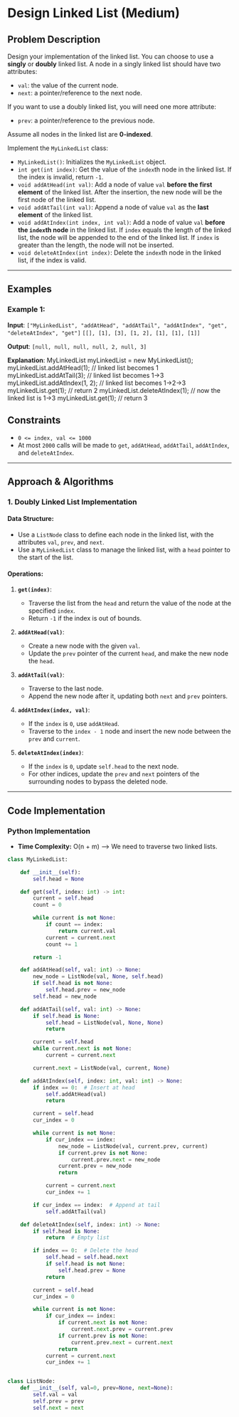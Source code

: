 # Design Linked List (Medium)

## Problem Description

Design your implementation of the linked list. You can choose to use a **singly** or **doubly** linked list. A node in a singly linked list should have two attributes:

- `val`: the value of the current node.
- `next`: a pointer/reference to the next node.

If you want to use a doubly linked list, you will need one more attribute:

- `prev`: a pointer/reference to the previous node.

Assume all nodes in the linked list are **0-indexed**.

Implement the `MyLinkedList` class:

- `MyLinkedList()`: Initializes the `MyLinkedList` object.
- `int get(int index)`: Get the value of the `index`th node in the linked list. If the index is invalid, return `-1`.
- `void addAtHead(int val)`: Add a node of value `val` **before the first element** of the linked list. After the insertion, the new node will be the first node of the linked list.
- `void addAtTail(int val)`: Append a node of value `val` as the **last element** of the linked list.
- `void addAtIndex(int index, int val)`: Add a node of value `val` **before the `index`th node** in the linked list. If `index` equals the length of the linked list, the node will be appended to the end of the linked list. If `index` is greater than the length, the node will not be inserted.
- `void deleteAtIndex(int index)`: Delete the `index`th node in the linked list, if the index is valid.

---

## Examples

### Example 1:

**Input**:
`["MyLinkedList", "addAtHead", "addAtTail", "addAtIndex", "get", "deleteAtIndex", "get"]`
`[[], [1], [3], [1, 2], [1], [1], [1]]`

**Output**:
`[null, null, null, null, 2, null, 3]`

**Explanation**:
MyLinkedList myLinkedList = new MyLinkedList();
myLinkedList.addAtHead(1); // linked list becomes 1
myLinkedList.addAtTail(3); // linked list becomes 1->3
myLinkedList.addAtIndex(1, 2); // linked list becomes 1->2->3
myLinkedList.get(1); // return 2
myLinkedList.deleteAtIndex(1); // now the linked list is 1->3
myLinkedList.get(1); // return 3

## Constraints

- `0 <= index, val <= 1000`
- At most `2000` calls will be made to `get`, `addAtHead`, `addAtTail`, `addAtIndex`, and `deleteAtIndex`.

---

## Approach & Algorithms

### 1. Doubly Linked List Implementation

#### **Data Structure**:

- Use a `ListNode` class to define each node in the linked list, with the attributes `val`, `prev`, and `next`.
- Use a `MyLinkedList` class to manage the linked list, with a `head` pointer to the start of the list.

#### **Operations**:

1. **`get(index)`**:

   - Traverse the list from the `head` and return the value of the node at the specified `index`.
   - Return `-1` if the index is out of bounds.

2. **`addAtHead(val)`**:

   - Create a new node with the given `val`.
   - Update the `prev` pointer of the current `head`, and make the new node the `head`.

3. **`addAtTail(val)`**:

   - Traverse to the last node.
   - Append the new node after it, updating both `next` and `prev` pointers.

4. **`addAtIndex(index, val)`**:

   - If the `index` is `0`, use `addAtHead`.
   - Traverse to the `index - 1` node and insert the new node between the `prev` and `current`.

5. **`deleteAtIndex(index)`**:
   - If the `index` is `0`, update `self.head` to the next node.
   - For other indices, update the `prev` and `next` pointers of the surrounding nodes to bypass the deleted node.

---

## Code Implementation

### Python Implementation

- **Time Complexity:** O(n + m) --> We need to traverse two linked lists.

```python
class MyLinkedList:

    def __init__(self):
        self.head = None

    def get(self, index: int) -> int:
        current = self.head
        count = 0

        while current is not None:
            if count == index:
                return current.val
            current = current.next
            count += 1

        return -1

    def addAtHead(self, val: int) -> None:
        new_node = ListNode(val, None, self.head)
        if self.head is not None:
            self.head.prev = new_node
        self.head = new_node

    def addAtTail(self, val: int) -> None:
        if self.head is None:
            self.head = ListNode(val, None, None)
            return

        current = self.head
        while current.next is not None:
            current = current.next

        current.next = ListNode(val, current, None)

    def addAtIndex(self, index: int, val: int) -> None:
        if index == 0:  # Insert at head
            self.addAtHead(val)
            return

        current = self.head
        cur_index = 0

        while current is not None:
            if cur_index == index:
                new_node = ListNode(val, current.prev, current)
                if current.prev is not None:
                    current.prev.next = new_node
                current.prev = new_node
                return

            current = current.next
            cur_index += 1

        if cur_index == index:  # Append at tail
            self.addAtTail(val)

    def deleteAtIndex(self, index: int) -> None:
        if self.head is None:
            return  # Empty list

        if index == 0:  # Delete the head
            self.head = self.head.next
            if self.head is not None:
                self.head.prev = None
            return

        current = self.head
        cur_index = 0

        while current is not None:
            if cur_index == index:
                if current.next is not None:
                    current.next.prev = current.prev
                if current.prev is not None:
                    current.prev.next = current.next
                return
            current = current.next
            cur_index += 1


class ListNode:
    def __init__(self, val=0, prev=None, next=None):
        self.val = val
        self.prev = prev
        self.next = next
```
